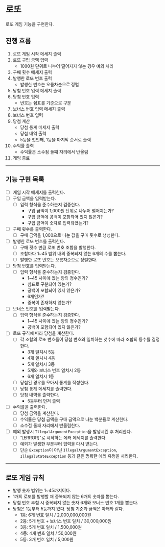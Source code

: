 # 로또
로또 게임 기능을 구현한다.

## 진행 흐름

1. 로또 게임 시작 메세지 출력
2. 로또 구입 금액 입력
    - 1000원 단위로 나누어 떨어지지 않는 경우 예외 처리
3. 구매 횟수 메세지 출력
4. 발행한 로또 번호 출력
    - 발행한 번호는 오름차순으로 정렬
5. 당첨 번호 입력 메세지 출력
6. 당첨 번호 입력
    - 번호는 쉼표를 기준으로 구분
7. 보너스 번호 입력 메세지 출력
8. 보너스 번호 입력
9. 당첨 계산
   - 당첨 통계 메세지 출력 
   - 당첨 내역 출력
   - 5등을 첫번째, 1등을 마지막 순서로 출력
10. 수익률 출력
    - 수익률은 소수점 둘째 자리에서 반올림
11. 게임 종료

---
## 기능 구현 목록

+ [ ] 게임 시작 메세지를 출력한다.
+ [ ] 구입 금액을 입력받는다.
  + [ ] 입력 형식을 준수하는지 검증한다.
    + 구입 금액이 1,000원 단위로 나누어 떨어지는가?
    + 구입 금액에 공백이 포함되어 있지 않은가?
    + 구입 금액이 숫자로 입력되었는가?
+ [ ] 구매 횟수를 출력한다.
  + [ ] 구매 금액을 1,000으로 나눈 값을 구매 횟수로 생성한다.
+ [ ] 발행한 로또 번호를 출력한다.
  + [ ] 구매 횟수 만큼 로또 번호 조합을 발행한다.
  + [ ] 조합마다 1~45 범위 내의 중복되지 않는 6개의 수를 뽑는다.
  + [ ] 발행한 로또 번호는 오름차순으로 정렬한다.
+ [ ] 당첨 번호를 입력받는다.
  + [ ] 입력 형식을 준수하는지 검증한다.
    + 1~45 사이에 있는 양의 정수인가?
    + 쉼표로 구분되어 있는가?
    + 공백이 포함되어 있지 않은가?
    + 6개인가?
    + 중복이 존재하지 않는가?
+ [ ] 보너스 번호를 입력받는다.
  + [ ] 입력 형식을 준수하는지 검증한다.
    + 1~45 사이에 있는 양의 정수인가?
    + 공백이 포함되어 있지 않은가?
+ [ ] 로또 규칙에 따라 당첨을 계산한다.
  + [ ] 각 조합의 로또 번호들이 당첨 번호와 일치하는 갯수에 따라 조합의 등수를 결정한다.
    + 3개 일치시 5등
    + 4개 일치시 4등
    + 5개 일치시 3등
    + 5개와 보너스 번호 일치시 2등
    + 6개 일치시 1등
  + [ ] 당첨된 경우를 모아서 통계를 작성한다.
  + [ ] 당첨 통계 메세지를 출력한다.
  + [ ] 당첨 내역을 출력한다.
    + 5등부터 먼저 출력
+ [ ] 수익률을 출력한다.
  + [ ] 당첨 금액을 계산한다.
  + [ ] 수익률은 당첨 금액을 구매 금액으로 나눈 백분율로 계산한다.
  + [ ] 소수점 둘째 자리에서 반올림한다.
+ [ ] 예외 발생시 `IllegalArgumentException`을 발생시킨 후 처리한다.
  + [ ] "[ERROR]"로 시작하는 에러 메세지를 출력한다.
  + [ ] 예외가 발생한 부분부터 입력을 다시 받는다.
  + [ ] 단순 `Exception`이 아닌 `IllegalArgumentException`, `IllegalStateException` 등과 같은 명확한 에러 유형을 처리한다.

---
## 로또 게임 규칙

+ 발행 숫자 범위는 1~45까지이다.
+ 1개의 로또를 발행할 때 중복되지 않는 6개의 숫자를 뽑는다.
+ 당첨 번호 추첨 시 중복되지 않는 숫자 6개와 보너스 번호 1개를 뽑는다.
+ 당첨은 1등부터 5등까지 있다. 당첨 기준과 금액은 아래와 같다.
  + 1등: 6개 번호 일치 / 2,000,000,000원
  + 2등: 5개 번호 + 보너스 번호 일치 / 30,000,000원
  + 3등: 5개 번호 일치 / 1,500,000원
  + 4등: 4개 번호 일치 / 50,000원
  + 5등: 3개 번호 일치 / 5,000원

